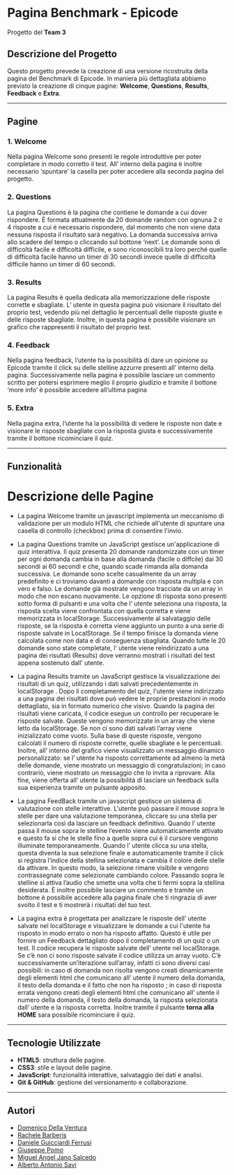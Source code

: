 # **Pagina Benchmark - Epicode**
Progetto del **Team 3**

## **Descrizione del Progetto**
Questo progetto prevede la creazione di una versione ricostruita della pagina del Benchmark di Epicode. In maniera più dettagliata abbiamo previsto la creazione di cinque pagine: **Welcome**, **Questions**, **Results**, **Feedback** e **Extra**.

---

## **Pagine**
### 1. **Welcome**
Nella pagina Welcome sono presenti le regole introduttive per poter completare in modo corretto il test. All’ interno della pagina è inoltre necessario ‘spuntare’ la casella per poter accedere alla seconda pagina del progetto.

### 2. **Questions**
La pagina Questions è la pagina che contiene le domande a cui dover rispondere. È formata attualmente da 20 domande random con ognuna 2 o 4 risposte a cui è necessario rispondere, dal momento che non viene data nessuna risposta il risultato sarà negativo. La domanda successiva arriva allo scadere del tempo o cliccando sul bottone ‘next’. Le domande sono di difficoltà facile e difficoltà difficile, e sono riconoscibili tra loro perché quelle di difficoltà facile hanno un timer di 30 secondi invece quelle di difficoltà difficile hanno un timer di 60 secondi.

### 3. **Results**
La pagina Results è quella dedicata alla memorizzazione delle risposte corrette e sbagliate. L’ utente in questa pagina può visionare il risultato del proprio test, vedendo più nel dettaglio le percentuali delle risposte giuste e delle risposte sbagliate. Inoltre, in questa pagina è possibile visionare un grafico che rappresenti il risultato del proprio test.

### 4. **Feedback**
Nella pagina feedback, l’utente ha la possibilità di dare un opinione su Epicode tramite il click su delle stelline azzurre presenti all’ interno della pagina. Successivamente nella pagina è possibile lasciare un commento scritto per potersi esprimere meglio il proprio giudizio e tramite il bottone ‘more info’ è possibile accedere all’ultima pagina

### 5. **Extra**
Nella pagina extra, l’utente ha la possibilità di vedere le risposte non date e visionare le risposte sbagliate con la risposta giusta e successivamente tramite il bottone ricominciare il quiz. 

---

## **Funzionalità**
# Descrizione delle Pagine

- La pagina Welcome tramite un javascript implementa un meccanismo di validazione per un modulo HTML che richiede all'utente di spuntare una casella di controllo (checkbox) prima di consentire l'invio.

- La pagina Questions tramite un JavaScript gestisce un'applicazione di quiz interattiva. Il quiz presenta 20 domande randomizzate con un timer per ogni domanda cambia in base alla domanda (facile o diffcile) dai 30 secondi ai 60 secondi e che, quando scade rimanda alla domanda successiva. Le domande sono scelte casualmente da un array predefinito e ci troviamo davanti a domande con risposta multipla e con vero e falso. Le domande già mostrate vengono tracciate da un array in modo che non escano nuovamente. Le opzione di risposta sono presenti sotto forma di pulsanti e una volta che l’ utente seleziona una risposta, la risposta scelta viene confrontata con quella corretta e viene memorizzata in localStorage. Successivamente al salvataggio delle risposte, se la risposta è corretta viene aggiunto un punto a una serie di risposte salvate in LocalStorage. Se il tempo finisce la domanda viene calcolata come non data e di conseguenza sbagliata. Quando tutte le 20 domande sono state completate, l’ utente  viene reindirizzato a una pagina dei risultati (Results) dove verranno mostrati i risultati del test appena sostenuto dall’ utente.

- La pagina Results tramite un JavaScript gestisce la visualizzazione dei risultati di un quiz, utilizzando i dati salvati precedentemente in localStorage . Dopo il completamento del quiz, l'utente viene indirizzato a una pagina dei risultati dove può vedere le proprie prestazioni in modo dettagliato, sia in formato numerico che visivo. Quando la pagina dei risultati viene caricata, il codice esegue un controllo per recuperare le risposte salvate. Queste vengono memorizzate in un array che viene letto da localStorage. Se non ci sono dati salvati l’array viene inizializzato come vuoto. Sulla base di queste risposte, vengono calcolati il numero di risposte corrette, quelle sbagliate e le percentuali. Inoltre, all’ interno del grafico viene visualizzato un messaggio dinamico personalizzato: se l’ utente ha risposto correttamente ad almeno la metà delle domande, viene mostrato un messaggio di congratulazioni; in caso contrario, viene mostrato un messaggio che lo invita a riprovare. Alla fine, viene offerta all’ utente la possibilità di lasciare un feedback sulla sua esperienza tramite un pulsante apposito.

- La pagina FeedBack tramite un javascript gestisce un sistema di valutazione con stelle interattive. L'utente può passare il mouse sopra le stelle per dare  una valutazione temporanea, cliccare su una stella per selezionarla così da lasciare un feedback definitivo. Quando l’ utente passa il mouse sopra le stelline l’evento viene automaticamente attivato e questo fa si che le stelle fino a quelle sopra cui è il cursore vengono illuminate temporaneamente.  Quando l’ utente clicca su una stella, questa diventa la sua selezione finale e automaticamente tramite il click si registra l’indice della stellina selezionata e cambia il colore delle stelle da attivare. In questo modo, la selezione rimane visibile e vengono contrassegnate come selezionate cambiando colore. Passando sopra le stelline si attiva l’audio che smette una volta che ti fermi sopra la stellina desiderata. È inoltre possibile lasciare un commento e tramite un bottone è possibile accedere alla pagina finale che ti ringrazia di aver svolto il test e ti mostrerà i risultati del tuo test.

- La pagina extra è progettata per analizzare le risposte dell’ utente salvate nel localStorage e visualizzare le domande a cui l'utente ha risposto in modo errato o non ha risposto affatto. Questo è utile per fornire un Feedback dettagliato dopo il completamento di un quiz o un test.  Il codice recupera le risposte salvate dell’ utente nel localStorage. Se c’è non ci sono risposte salvate il codice utilizza un array vuoto. C’è successivamente un’iterazione sull’array, infatti ci sono diversi casi possibili: in caso di domanda non risolta vengono creati dinamicamente degli elementi html che comunicano all’ utente il numero della domanda, il testo della domanda e il fatto che non ha risposto ; in caso di risposta errata vengono creati degli elementi html che comunicano all’ utente il numero della domanda, il testo della domanda, la risposta selezionata dall’ utente e la risposta corretta. Inoltre tramite il pulsante **torna alla HOME** sara possibile ricominciare il quiz.

---

## **Tecnologie Utilizzate**
- **HTML5**: struttura delle pagine.
- **CSS3**: stile e layout delle pagine.
- **JavaScript**: funzionalità interattive, salvataggio dei dati e analisi.
- **Git & GitHub**: gestione del versionamento e collaborazione.

---

## **Autori**
- [Domenico Della Ventura](https://github.com/Domy15)
- [Rachele Barberis](https://github.com/rachelebarberis)
- [Daniele Guicciardi Ferrusi](https://github.com/DanieleGuicciardi)
- [Giuseppe Pomo](https://github.com/ThePomo)
- [Miguel Angel Jano Salcedo](https://github.com/migueljano)
- [Alberto Antonio Savi](https://github.com/AlbertoSavi) 

